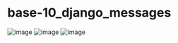 # base-10_django_messages

![image](https://github.com/user-attachments/assets/dce869af-96ae-413b-9f04-3d47f2d8444b)
![image](https://github.com/user-attachments/assets/ce5d8531-a06a-4e5a-8c34-3984deb5969d)
![image](https://github.com/user-attachments/assets/3220fbd3-b639-45c6-b80b-5c985c225bee)
